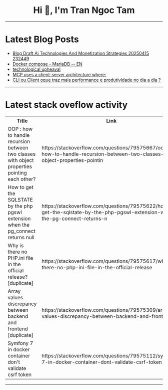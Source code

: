 <h1 align="center">Hi 👋, I'm Tran Ngoc Tam</h1>

---

# Latest Blog Posts 
<!-- BLOG-POST-LIST:START -->
- [Blog Draft Ai Technologies And Monetization Strategies 20250415 232449](https://dev.to/pponali/blog-draft-ai-technologies-and-monetization-strategies-20250415-232449-4l35)
- [Docker compose - MariaDB -- EN](https://dev.to/xandecodes/docker-compose-mariadb-en-19pl)
- [technological upheaval](https://dev.to/yesra_sajid_90cc25b86dcda/technological-upheaval-4f09)
- [MCP uses a client-server architecture where:](https://dev.to/yesra_sajid_90cc25b86dcda/mcp-uses-a-client-server-architecture-where-2mob)
- [CLI ou Client oque traz mais performance e produtividade no dia a dia ?](https://dev.to/ramondiniz27/cli-ou-client-oque-traz-mais-performance-e-produtividade-no-dia-a-dia--6oe)
<!-- BLOG-POST-LIST:END -->

---

# Latest stack oveflow activity
<table>
  <tr><th>Title</th><th>Link</th></tr>
  <!-- STACKOVERFLOW:START --><tr><td>OOP : how to handle recursion between two classes with object properties pointing each other?</td><td>https://stackoverflow.com/questions/79575667/oop-how-to-handle-recursion-between-two-classes-with-object-properties-pointin</td></tr><tr><td>How to get the SQLSTATE by the php pgswl extension when the pg_connect returns null</td><td>https://stackoverflow.com/questions/79575622/how-to-get-the-sqlstate-by-the-php-pgswl-extension-when-the-pg-connect-returns-n</td></tr><tr><td>Why is there no PHP.ini file in the official release? [duplicate]</td><td>https://stackoverflow.com/questions/79575617/why-is-there-no-php-ini-file-in-the-official-release</td></tr><tr><td>Array values discrepancy between backend and frontend [duplicate]</td><td>https://stackoverflow.com/questions/79575309/array-values-discrepancy-between-backend-and-frontend</td></tr><tr><td>Symfony 7 in docker container don&#39;t validate csrf token</td><td>https://stackoverflow.com/questions/79575112/symfony-7-in-docker-container-dont-validate-csrf-token</td></tr><!-- STACKOVERFLOW:END -->
</table>

---


